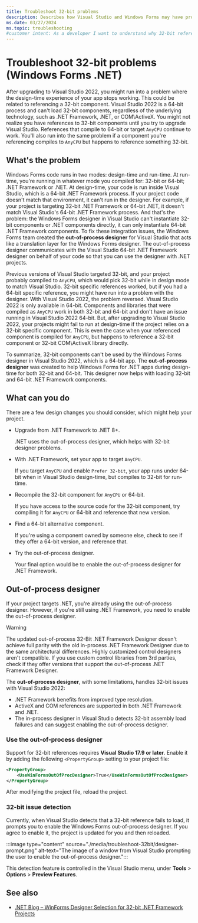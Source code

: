 ```yaml
---
title: Troubleshoot 32-bit problems
description: Describes how Visual Studio and Windows Forms may have problems with 32-bit components. Learn how to enable the out-of-process designer, which may help.
ms.date: 03/27/2024
ms.topic: troubleshooting 
#customer intent: As a developer I want to understand why 32-bit references are a problem so that I can fix my problems or upgrade Visual Studio
---
```


# Troubleshoot 32-bit problems (Windows Forms .NET)

After upgrading to Visual Studio 2022, you might run into a problem where the design-time experience of your app stops working. This could be related to referencing a 32-bit component. Visual Studio 2022 is a 64-bit process and can't load 32-bit components, regardless of the underlying technology, such as .NET Framework, .NET, or COM\ActiveX. You might not realize you have references to 32-bit components until you try to upgrade Visual Studio. References that compile to 64-bit or target `AnyCPU` continue to work. You'll also run into the same problem if a component you're referencing compiles to `AnyCPU` but happens to reference something 32-bit.

## What's the problem

Windows Forms code runs in two modes: design-time and run-time. At run-time, you're running in whatever mode you compiled for: 32-bit or 64-bit; .NET Framework or .NET. At design-time, your code is run inside Visual Studio, which is a 64-bit .NET Framework process. If your project code doesn't match that environment, it can't run in the designer. For example, if your project is targeting 32-bit .NET Framework or 64-bit .NET, it doesn't match Visual Studio's 64-bit .NET Framework process. And that's the problem: the Windows Forms designer in Visual Studio can't instantiate 32-bit components or .NET components directly, it can only instantiate 64-bit .NET Framework components. To fix these integration issues, the Windows Forms team created the **out-of-process designer** for Visual Studio that acts like a translation layer for the Windows Forms designer. The out-of-process designer communicates with the Visual Studio 64-bit .NET Framework designer on behalf of your code so that you can use the designer with .NET projects.

Previous versions of Visual Studio targeted 32-bit, and your project probably compiled to `AnyCPU`, which would pick 32-bit while in design mode to match Visual Studio. 32-bit specific references worked, but if you had a 64-bit specific reference, you might have run into a problem with the designer. With Visual Studio 2022, the problem reversed. Visual Studio 2022 is only available in 64-bit. Components and libraries that were compiled as `AnyCPU` work in both 32-bit and 64-bit and don't have an issue running in Visual Studio 2022 64-bit. But, after upgrading to Visual Studio 2022, your projects might fail to run at design-time if the project relies on a 32-bit specific component. This is even the case when your referenced component is compiled for `AnyCPU`, but happens to reference a 32-bit component or 32-bit COM\ActiveX library directly.

To summarize, 32-bit components can't be used by the Windows Forms designer in Visual Studio 2022, which is a 64-bit app. The **out-of-process designer** was created to help Windows Forms for .NET apps during design-time for both 32-bit and 64-bit. This designer now helps with loading 32-bit and 64-bit .NET Framework components.

## What can you do

There are a few design changes you should consider, which might help your project.

- Upgrade from .NET Framework to .NET 8+.

  .NET uses the out-of-process designer, which helps with 32-bit designer problems.

- With .NET Framework, set your app to target `AnyCPU`.

  If you target `AnyCPU` and enable `Prefer 32-bit`, your app runs under 64-bit when in Visual Studio design-time, but compiles to 32-bit for run-time.

- Recompile the 32-bit component for `AnyCPU` or 64-bit.

  If you have access to the source code for the 32-bit component, try compiling it for `AnyCPU` or 64-bit and reference that new version.

- Find a 64-bit alternative component.

  If you're using a component owned by someone else, check to see if they offer a 64-bit version, and reference that.

- Try the out-of-process designer.

  Your final option would be to enable the out-of-process designer for .NET Framework.

## Out-of-process designer

If your project targets .NET, you're already using the out-of-process designer. However, if you're still using .NET Framework, you need to enable the out-of-process designer.

> [!WARNING]
> The updated out-of-process 32-Bit .NET Framework Designer doesn't achieve full parity with the old in-process .NET Framework Designer due to the same architectural differences. Highly customized control designers aren't compatible. If you use custom control libraries from 3rd parties, check if they offer versions that support the out-of-process .NET Framework Designer.

The **out-of-process designer**, with some limitations, handles 32-bit issues with Visual Studio 2022:

- .NET Framework benefits from improved type resolution.
- ActiveX and COM references are supported in both .NET Framework and .NET.
- The in-process designer in Visual Studio detects 32-bit assembly load failures and can suggest enabling the out-of-process designer.

### Use the out-of-process designer

Support for 32-bit references requires **Visual Studio 17.9 or later**. Enable it by adding the following `<PropertyGroup>` setting to your project file:

```xml
<PropertyGroup>
    <UseWinFormsOutOfProcDesigner>True</UseWinFormsOutOfProcDesigner>
</PropertyGroup>
```

After modifying the project file, reload the project.

### 32-bit issue detection

Currently, when Visual Studio detects that a 32-bit reference fails to load, it prompts you to enable the Windows Forms out-of-process designer. If you agree to enable it, the project is updated for you and then reloaded.

:::image type="content" source="./media/troubleshoot-32bit/designer-prompt.png" alt-text="The image of a window from Visual Studio prompting the user to enable the out-of-process designer.":::

This detection feature is controlled in the Visual Studio menu, under **Tools** > **Options** > **Preview Features**.

## See also

- [.NET Blog – WinForms Designer Selection for 32-bit .NET Framework Projects](https://devblogs.microsoft.com/visualstudio/winforms-designer-selection-for-32-bit-net-framework-projects/)
